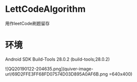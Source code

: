 # LettCodeAlgorithm
用作leetCode刷题留存

# 环境
Android SDK Build-Tools 28.0.2 (build-tools;28.0.2)

![QQ20190122-204635.png](quiver-image-url/69D2FFE3FF68FD07574D03D895A0AF6B.png =640x400)
